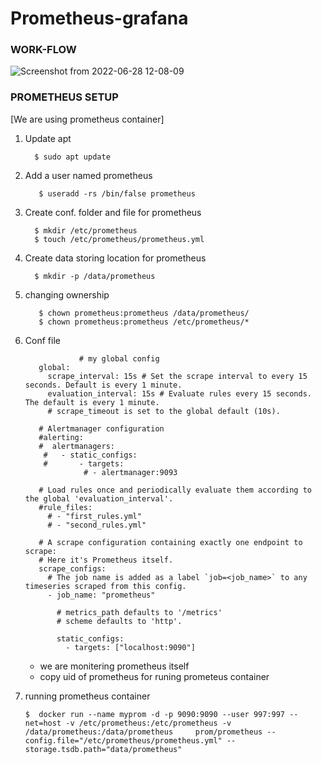 # Prometheus-grafana

### WORK-FLOW
![Screenshot from 2022-06-28 12-08-09](https://user-images.githubusercontent.com/104076975/176113926-f4e1b269-25dc-4f06-8a8c-e07d4dde7527.png)

### PROMETHEUS SETUP

[We are using prometheus container]
  
  1. Update apt
  
           $ sudo apt update
           
 2. Add a user named prometheus
 
           $ useradd -rs /bin/false prometheus
           
 3. Create conf. folder and file for prometheus
 
          $ mkdir /etc/prometheus
          $ touch /etc/prometheus/prometheus.yml
          
 4. Create data storing location for prometheus
 
          $ mkdir -p /data/prometheus
          
5. changing ownership
 
          $ chown prometheus:prometheus /data/prometheus/
          $ chown prometheus:prometheus /etc/prometheus/*


6. Conf file 



                   # my global config
          global:
            scrape_interval: 15s # Set the scrape interval to every 15 seconds. Default is every 1 minute.
            evaluation_interval: 15s # Evaluate rules every 15 seconds. The default is every 1 minute.
            # scrape_timeout is set to the global default (10s).
          
          # Alertmanager configuration
          #alerting:
          #  alertmanagers:
           #   - static_configs:
           #       - targets:
                    # - alertmanager:9093
          
          # Load rules once and periodically evaluate them according to the global 'evaluation_interval'.
          #rule_files:
            # - "first_rules.yml"
            # - "second_rules.yml"
          
          # A scrape configuration containing exactly one endpoint to scrape:
          # Here it's Prometheus itself.
          scrape_configs:
            # The job name is added as a label `job=<job_name>` to any timeseries scraped from this config.
            - job_name: "prometheus"
          
              # metrics_path defaults to '/metrics'
              # scheme defaults to 'http'.
          
              static_configs:
                - targets: ["localhost:9090"]


   * we are monitering prometheus itself
    * copy uid of prometheus for runing prometeus container

7. running prometheus container

       $  docker run --name myprom -d -p 9090:9090 --user 997:997 --net=host -v /etc/prometheus:/etc/prometheus -v /data/prometheus:/data/prometheus     prom/prometheus --config.file="/etc/prometheus/prometheus.yml" --storage.tsdb.path="data/prometheus"



